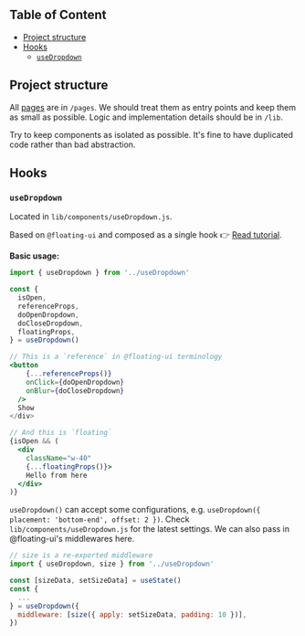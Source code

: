 ## Table of Content

- [Project structure](#project-structure)
- [Hooks](#hooks)
  - [`useDropdown`](#-usedropdown-)

## Project structure

All [pages](https://nextjs.org/docs/basic-features/pages) are in `/pages`. We should treat them as entry points and keep them as small as possible. Logic and implementation details should be in `/lib`.

Try to keep components as isolated as possible. It's fine to have duplicated code rather than bad abstraction.

## Hooks

### `useDropdown`

Located in `lib/components/useDropdown.js`.

Based on `@floating-ui` and composed as a single hook 👉 [Read tutorial](https://floating-ui.com/docs/tutorial).

**Basic usage:**

```jsx
import { useDropdown } from '../useDropdown'

const {
  isOpen,
  referenceProps,
  doOpenDropdown,
  doCloseDropdown,
  floatingProps,
} = useDropdown()

// This is a `reference` in @floating-ui terminology
<button
    {...referenceProps()}
    onClick={doOpenDropdown}
    onBlur={doCloseDropdown}
  />
  Show
</div>

// And this is `floating`
{isOpen && (
  <div
    className="w-40"
    {...floatingProps()}>
    Hello from here
  </div>
)}
```

`useDropdown()` can accept some configurations, e.g. `useDropdown({ placement: 'bottom-end', offset: 2 })`. Check `lib/components/useDropdown.js` for the latest settings. We can also pass in @floating-ui's middlewares here.

```jsx
// size is a re-exported middleware
import { useDropdown, size } from '../useDropdown'

const [sizeData, setSizeData] = useState()
const {
  ...
} = useDropdown({
  middleware: [size({ apply: setSizeData, padding: 10 })],
})
```

